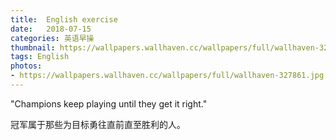 ```yaml
---
title:  English exercise
date:   2018-07-15
categories: 英语早操
thumbnail: https://wallpapers.wallhaven.cc/wallpapers/full/wallhaven-327861.jpg
tags: English
photos:
- https://wallpapers.wallhaven.cc/wallpapers/full/wallhaven-327861.jpg
---
```


"Champions keep playing until they get it right."
<p>冠军属于那些为目标勇往直前直至胜利的人。</p>

